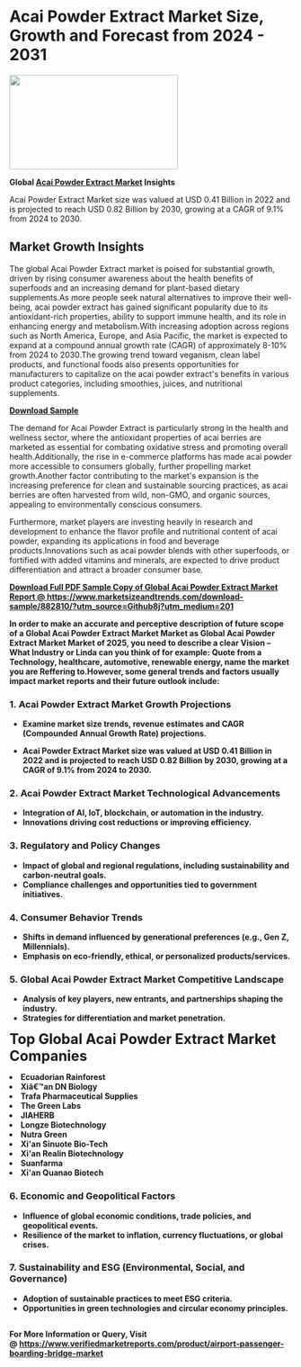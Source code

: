 <H1>Acai Powder Extract Market Size, Growth and Forecast from 2024 - 2031</H1><img class="aligncenter size-medium wp-image-584254" src="https://thirdeyenews.in/wp-content/uploads/2024/09/Global-Market-Research-300x168.jpeg" alt="" width="300" height="168" /><p><strong>Global&nbsp;<a href="https://www.marketsizeandtrends.com/download-sample/882810/?utm_source=Github8j?utm_medium=201">Acai Powder Extract Market</a> Insights</strong></p><p>Acai Powder Extract Market size was valued at USD 0.41 Billion in 2022 and is projected to reach USD 0.82 Billion by 2030, growing at a CAGR of 9.1% from 2024 to 2030.</p><p><h2>Market Growth Insights</h2> <p>The global Acai Powder Extract market is poised for substantial growth, driven by rising consumer awareness about the health benefits of superfoods and an increasing demand for plant-based dietary supplements.As more people seek natural alternatives to improve their well-being, acai powder extract has gained significant popularity due to its antioxidant-rich properties, ability to support immune health, and its role in enhancing energy and metabolism.With increasing adoption across regions such as North America, Europe, and Asia Pacific, the market is expected to expand at a compound annual growth rate (CAGR) of approximately 8-10% from 2024 to 2030.The growing trend toward veganism, clean label products, and functional foods also presents opportunities for manufacturers to capitalize on the acai powder extract's benefits in various product categories, including smoothies, juices, and nutritional supplements.</p> <p><strong><a href="download_sample_link_here">Download Sample</a></strong></p> <p>The demand for Acai Powder Extract is particularly strong in the health and wellness sector, where the antioxidant properties of acai berries are marketed as essential for combating oxidative stress and promoting overall health.Additionally, the rise in e-commerce platforms has made acai powder more accessible to consumers globally, further propelling market growth.Another factor contributing to the market's expansion is the increasing preference for clean and sustainable sourcing practices, as acai berries are often harvested from wild, non-GMO, and organic sources, appealing to environmentally conscious consumers.</p> <p>Furthermore, market players are investing heavily in research and development to enhance the flavor profile and nutritional content of acai powder, expanding its applications in food and beverage products.Innovations such as acai powder blends with other superfoods, or fortified with added vitamins and minerals, are expected to drive product differentiation and attract a broader consumer base.</p> <p><strong><a href="get_more_info_link_here"></p><p><span class=""><strong>Download Full PDF Sample Copy of Global Acai Powder Extract Market Report</strong> @ <a href="https://www.marketsizeandtrends.com/download-sample/882810/?utm_source=Github8j?utm_medium=201" target="_blank">https://www.marketsizeandtrends.com/download-sample/882810/?utm_source=Github8j?utm_medium=201</a></span></p><p>In order to make an accurate and perceptive description of future scope of a Global&nbsp;Acai Powder Extract Market Market as Global&nbsp;Acai Powder Extract Market Market of 2025, you need to describe a clear Vision &ndash; What Industry or Linda can you think of for example: Quote from a Technology, healthcare, automotive, renewable energy, name the market you are Reffering to.However, some general trends and factors usually impact market reports and their future outlook include:</p><h3>1.&nbsp;<strong>Acai Powder Extract Market Growth Projections</strong></h3><ul><li>Examine market size trends, revenue estimates and CAGR (Compounded Annual Growth Rate) projections.</li><li><p>Acai Powder Extract Market size was valued at USD 0.41 Billion in 2022 and is projected to reach USD 0.82 Billion by 2030, growing at a CAGR of 9.1% from 2024 to 2030.</p></li></ul><h3>2.&nbsp;<strong>Acai Powder Extract Market Technological Advancements</strong></h3><ul><li>Integration of AI, IoT, blockchain, or automation in the industry.</li><li>Innovations driving cost reductions or improving efficiency.</li></ul><h3>3.&nbsp;<strong>Regulatory and Policy Changes</strong></h3><ul><li>Impact of global and regional regulations, including sustainability and carbon-neutral goals.</li><li>Compliance challenges and opportunities tied to government initiatives.</li></ul><h3>4.&nbsp;<strong>Consumer Behavior Trends</strong></h3><ul><li>Shifts in demand influenced by generational preferences (e.g., Gen Z, Millennials).</li><li>Emphasis on eco-friendly, ethical, or personalized products/services.</li></ul><h3>5.&nbsp;<strong>Global Acai Powder Extract Market Competitive Landscape</strong></h3><ul><li>Analysis of key players, new entrants, and partnerships shaping the industry.</li><li>Strategies for differentiation and market penetration.</li></ul><p data-pm-slice="1 1 []"><span style="color: inherit; font-family: inherit; font-size: 25px;">Top Global Acai Powder Extract Market Companies</span></p><div class="" data-test-id=""><p><li>Ecuadorian Rainforest</li><li> Xiâ€™an DN Biology</li><li> Trafa Pharmaceutical Supplies</li><li> The Green Labs</li><li> JIAHERB</li><li> Longze Biotechnology</li><li> Nutra Green</li><li> Xi'an Sinuote Bio-Tech</li><li> Xi'an Realin Biotechnology</li><li> Suanfarma</li><li> Xi'an Quanao Biotech</li></p></div><h3>6.&nbsp;<strong>Economic and Geopolitical Factors</strong></h3><ul><li>Influence of global economic conditions, trade policies, and geopolitical events.</li><li>Resilience of the market to inflation, currency fluctuations, or global crises.</li></ul><h3>7.&nbsp;<strong>Sustainability and ESG (Environmental, Social, and Governance)</strong></h3><ul><li>Adoption of sustainable practices to meet ESG criteria.</li><li>Opportunities in green technologies and circular economy principles.</li></ul><h2><strong style="font-size: 14px;">For More Information or Query, Visit @&nbsp;</strong><a style="background-color: #ffffff; font-size: 14px;" href="https://www.marketsizeandtrends.com/report/acai-powder-extract-market/" target="_blank">https://www.verifiedmarketreports.com/product/airport-passenger-boarding-bridge-market</a></h2>